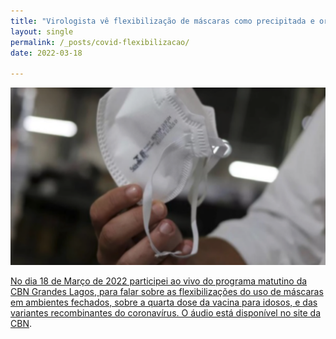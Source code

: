 ```yaml
---
title: "Virologista vê flexibilização de máscaras como precipitada e orienta uso do item"
layout: single
permalink: /_posts/covid-flexibilizacao/
date: 2022-03-18

---
```


<a href="https://andersonbrito.github.io/_posts/covid-gnews1/"><img src="/assets/images/cover-flexibilizacoes.png" width="700">

No dia 18 de Março de 2022 participei ao vivo do programa matutino da CBN Grandes Lagos, para falar sobre as flexibilizações do uso de máscaras em ambientes fechados, sobre a quarta dose da vacina para idosos, e das variantes recombinantes do coronavírus. O áudio está disponível no site da [CBN](http://www.cbnrp.com.br/noticias/virologista-ve-flexibilizacao-de-mascaras-como-precipitada-e-orienta-uso-do-item).

